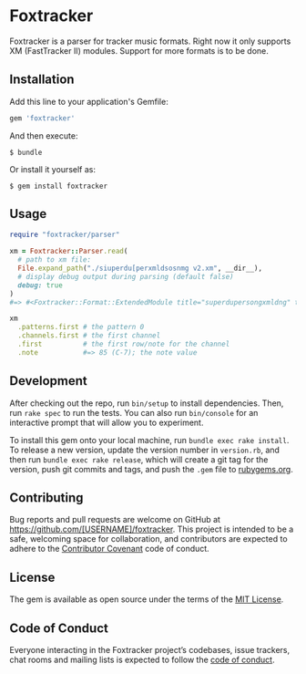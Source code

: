 # Foxtracker

Foxtracker is a parser for tracker music formats.  Right now it only supports XM
(FastTracker II) modules.  Support for more formats is to be done.

## Installation

Add this line to your application's Gemfile:

```ruby
gem 'foxtracker'
```

And then execute:

    $ bundle

Or install it yourself as:

    $ gem install foxtracker

## Usage

```ruby
require "foxtracker/parser"

xm = Foxtracker::Parser.read(
  # path to xm file:
  File.expand_path("./siuperdu[perxmldsosnmg v2.xm", __dir__),
  # display debug output during parsing (default false)
  debug: true
)
#=> #<Foxtracker::Format::ExtendedModule title="superdupersongxmldng" tracker="MilkyTracker 1.00.00" ...>

xm
  .patterns.first # the pattern 0
  .channels.first # the first channel
  .first          # the first row/note for the channel
  .note           #=> 85 (C-7); the note value

```

## Development

After checking out the repo, run `bin/setup` to install dependencies. Then, run `rake spec` to run the tests. You can also run `bin/console` for an interactive prompt that will allow you to experiment.

To install this gem onto your local machine, run `bundle exec rake install`. To release a new version, update the version number in `version.rb`, and then run `bundle exec rake release`, which will create a git tag for the version, push git commits and tags, and push the `.gem` file to [rubygems.org](https://rubygems.org).

## Contributing

Bug reports and pull requests are welcome on GitHub at https://github.com/[USERNAME]/foxtracker. This project is intended to be a safe, welcoming space for collaboration, and contributors are expected to adhere to the [Contributor Covenant](http://contributor-covenant.org) code of conduct.

## License

The gem is available as open source under the terms of the [MIT License](https://opensource.org/licenses/MIT).

## Code of Conduct

Everyone interacting in the Foxtracker project’s codebases, issue trackers, chat rooms and mailing lists is expected to follow the [code of conduct](https://github.com/[USERNAME]/foxtracker/blob/master/CODE_OF_CONDUCT.md).
